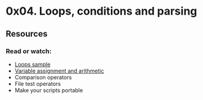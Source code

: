 # 0x04. Loops, conditions and parsing
## Resources
### Read or watch:
* [Loops sample](https://www.tldp.org/LDP/Bash-Beginners-Guide/html/sect_09_01.html)
* [Variable assignment and arithmetic](https://tldp.org/LDP/abs/html/ops.html)
* Comparison operators
* File test operators
* Make your scripts portable
